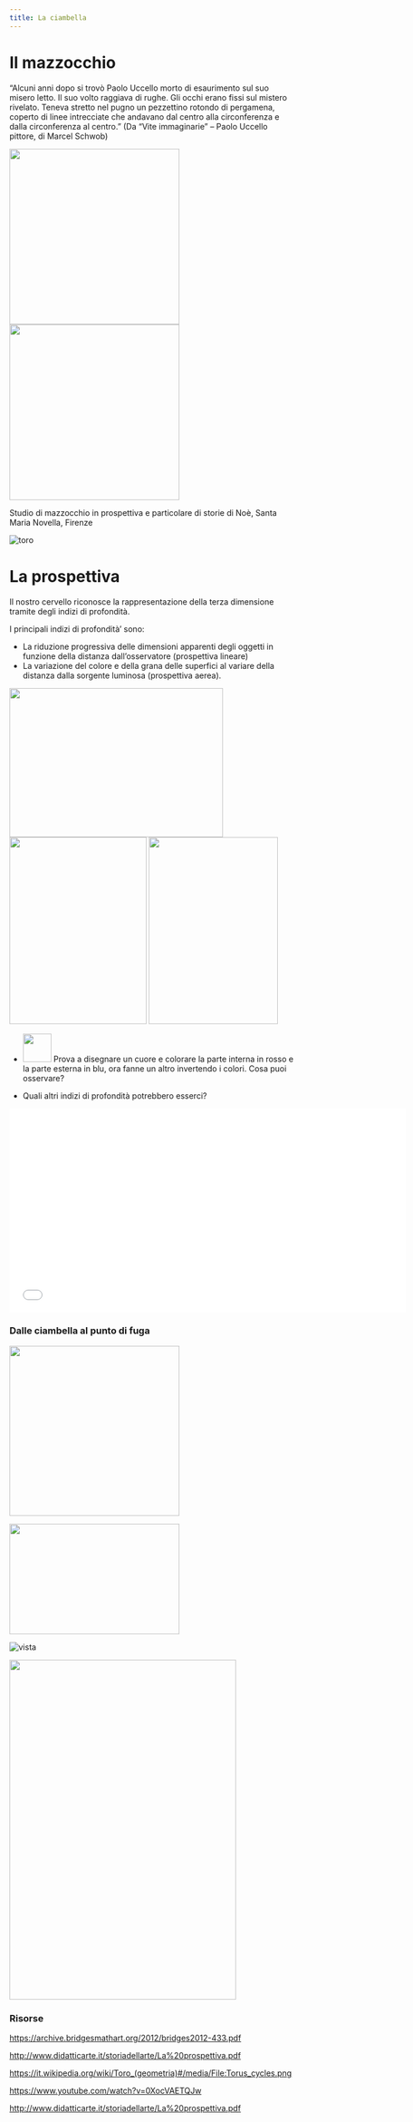 ```yaml
---
title: La ciambella
---
```


# Il mazzocchio
“Alcuni anni dopo si trovò Paolo Uccello morto di esaurimento sul suo misero letto. Il suo volto raggiava di rughe. Gli occhi erano fissi sul mistero rivelato. Teneva stretto nel pugno un pezzettino rotondo di pergamena, coperto di linee intrecciate che andavano dal centro alla circonferenza e dalla circonferenza al centro.” (Da “Vite immaginarie” – Paolo Uccello pittore, di Marcel Schwob)

<img src="https://vestioevo.files.wordpress.com/2015/06/image15.jpg" 
width="300" height="310"> <img src="https://vestioevo.files.wordpress.com/2015/06/image16.jpg" 
width="300" height="310">    

Studio di mazzocchio in prospettiva e particolare di storie di Noè, Santa Maria Novella, Firenze

![toro]({{site.baseurl}}/img/paolo-uccello-prospettiva.png)

# La prospettiva

Il nostro cervello riconosce la rappresentazione della terza dimensione tramite degli indizi di profondità.

I principali indizi di profondità’ sono:
 
- La riduzione progressiva delle dimensioni apparenti degli oggetti in funzione della distanza dall’osservatore (prospettiva lineare)
- La variazione del colore e della grana delle superfici al variare della distanza dalla sorgente luminosa (prospettiva aerea).


<img src="http://www.vcostantini.eu/uploads/images/prospettiva/prospettiva%20binari.jpg" 
width="377" height="263"> 
<img src="http://www.vcostantini.eu/uploads/images/linguaggio/seconda%20prospettiva%20aerea%20monocromo.jpg" 
width="242" height="330">  <img src="http://www.vcostantini.eu/uploads/images/linguaggio/seconda%20carte%20colorate%20paesaggio%20indicatori.jpg" width="228" height="330"> 


-  <img src="https://i.pinimg.com/originals/73/87/32/73873215017db5bdf4b20ef89a222cc4.jpg" width="50" height="50"> Prova a disegnare un cuore e colorare la parte interna in rosso e la parte esterna in blu, ora fanne un altro invertendo i colori. Cosa puoi osservare? 

- Quali altri indizi di profondità potrebbero esserci?

<iframe width="700" height="360" src="{{site.baseurl}}/modules/prospettiva.pdf" frameborder="0" allowfullscreen></iframe>


### **Dalle ciambella al punto di fuga**


<img src="{{site.baseurl}}/img/prospettivaok_10.jpeg" 
width="300" height="300">

<img src="https://upload.wikimedia.org/wikipedia/commons/thumb/6/63/Uccelo_host_burning.jpg/350px-Uccelo_host_burning.jpg" width="300" height="195"> 

![vista]({{site.baseurl}}/img/vista.jpg)

<img src="https://upload.wikimedia.org/wikipedia/commons/thumb/3/3c/Paolo_Uccello_044.jpg/1200px-Paolo_Uccello_044.jpg" width="400" height="600"> 


### Risorse

https://archive.bridgesmathart.org/2012/bridges2012-433.pdf

http://www.didatticarte.it/storiadellarte/La%20prospettiva.pdf

https://it.wikipedia.org/wiki/Toro_(geometria)#/media/File:Torus_cycles.png

https://www.youtube.com/watch?v=0XocVAETQJw

http://www.didatticarte.it/storiadellarte/La%20prospettiva.pdf



